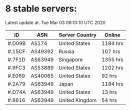# 8 stable servers:

Latest update at: Tue Mar 03 06:10:10 UTC 2020

| ID | ASN | Server Country | Online |
| -- | --- | -------------- | ------ |
| #.D09B | AS174 | United States | 1184 hrs |
| #.15CF | AS49392 | Russia | 107 hrs |
| #.7F1D | AS63949 | Singapore | 1355 hrs |
| #.9FC3 | AS53889 | United States | 1202 hrs |
| #.E069 | AS40065 | United States | 92 hrs |
| #.2A79 | AS63949 | Japan | 1184 hrs |
| #.D74A | AS63949 | United States | 13 hrs |
| #.8616 | AS63949 | United Kingdom | 54 hrs |

